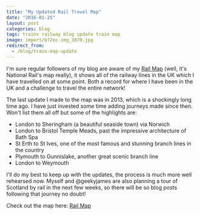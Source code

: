 ```yaml
---
title: "My Updated Rail Travel Map"
date: "2016-01-25"
layout: post
categories: blog
tags: trains railway blog update train map
image: import/b72ec-img_3070.jpg
redirect_from:
  - /blog/train-map-update
---
```


I'm sure regular followers of my blog are aware of my [Rail Map](/menu/railmap.html) (well, it's National Rail's map really), it shows all of the railway lines in the UK which I have travelled on at some point. Both a record for where I have been in the UK and a challenge to travel the entire network! 

The last update I made to the map was in 2013, which is a shockingly long time ago. I have just invested some time adding journeys made since then. Won't list them all off but some of the highlights are:

- London to Sheringham (a beautiful seaside town) via Norwich 
- London to Bristol Temple Meads, past the impressive architecture of Bath Spa
- St Erth to St Ives, one of the most famous and stunning branch lines in the country
- Plymouth to Gunnislake, another great scenic branch line 
- London to Weymouth

I'll do my best to keep up with the updates, the process is much more well rehearsed now. Myself and @geekyjames are also planning a tour of Scotland by rail in the next few weeks, so there will be so blog posts following that journey no doubt! 

Check out the map here: [Rail Map](/menu/railmap.html)
